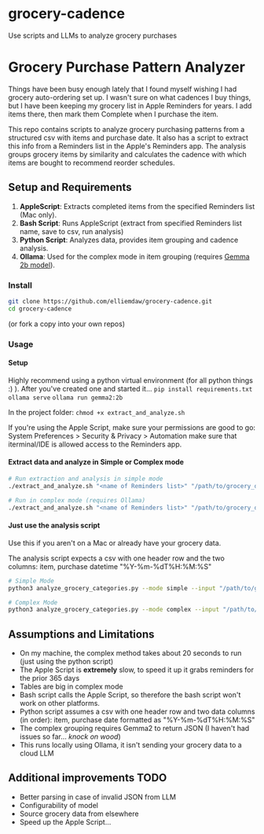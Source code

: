 # grocery-cadence
Use scripts and LLMs to analyze grocery purchases

# Grocery Purchase Pattern Analyzer

Things have been busy enough lately that I found myself wishing I had grocery auto-ordering set up. I wasn't sure on what cadences I buy things, but I have been keeping my grocery list in Apple Reminders for years. I add items there, then mark them Complete when I purchase the item.

This repo contains scripts to analyze grocery purchasing patterns from a structured csv with items and purchase date. It also has a script to extract this info from a Reminders list in the Apple's Reminders app. The analysis groups grocery items by similarity and calculates the cadence with which items are bought to recommend reorder schedules.

## Setup and Requirements

1. **AppleScript**: Extracts completed items from the specified Reminders list (Mac only).
2. **Bash Script**: Runs AppleScript (extract from specified Reminders list name, save to csv, run analysis)
3. **Python Script**: Analyzes data, provides item grouping and cadence analysis.
4. **Ollama**: Used for the complex mode in item grouping (requires [Gemma 2b model](https://ollama.com)).

### Install

```bash
git clone https://github.com/elliemdaw/grocery-cadence.git
cd grocery-cadence
```
(or fork a copy into your own repos)

### Usage

#### Setup
Highly recommend using a python virtual environment (for all python things :) ). After you've created one and started it...
`pip install requirements.txt`
`ollama serve`
`ollama run gemma2:2b`

In the project folder:
`chmod +x extract_and_analyze.sh`

If you're using the Apple Script, make sure your permissions are good to go:
System Preferences > Security & Privacy > Automation
make sure that iterminal/IDE is allowed access to the Reminders app.

#### Extract data and analyze in Simple or Complex mode

```bash
# Run extraction and analysis in simple mode
./extract_and_analyze.sh "<name of Reminders list>" "/path/to/grocery_data.csv" "simple"

# Run in complex mode (requires Ollama)
./extract_and_analyze.sh "<name of Reminders list>" "/path/to/grocery_data.csv" "complex"
```

#### Just use the analysis script

Use this if you aren't on a Mac or already have your grocery data.

The analysis script expects a csv with one header row and the two columns: item, purchase datetime "%Y-%m-%dT%H:%M:%S"

```bash
# Simple Mode
python3 analyze_grocery_categories.py --mode simple --input "/path/to/grocery_data.csv"

# Complex Mode
python3 analyze_grocery_categories.py --mode complex --input "/path/to/grocery_data.csv"
```

## Assumptions and Limitations

- On my machine, the complex method takes about 20 seconds to run (just using the python script)
- The Apple Script is **extremely** slow, to speed it up it grabs reminders for the prior 365 days
- Tables are big in complex mode
- Bash script calls the Apple Script, so therefore the bash script won't work on other platforms.
- Python script assumes a csv with one header row and two data columns (in order): item, purchase date formatted as "%Y-%m-%dT%H:%M:%S"
- The complex grouping requires Gemma2 to return JSON (I haven't had issues so far... *knock on wood*)
- This runs locally using Ollama, it isn't sending your grocery data to a cloud LLM

## Additional improvements TODO

- Better parsing in case of invalid JSON from LLM
- Configurability of model
- Source grocery data from elsewhere
- Speed up the Apple Script...